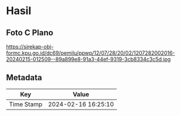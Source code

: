 # Hasil

## Foto C Plano

https://sirekap-obj-formc.kpu.go.id/dc69/pemilu/ppwp/12/07/28/20/02/1207282002016-20240215-012509--89a899e8-91a3-44ef-9319-3cb8334c3c5d.jpg


## Metadata

| Key        | Value               |
| ---------- | ------------------- |
| Time Stamp | 2024-02-16 16:25:10 |



